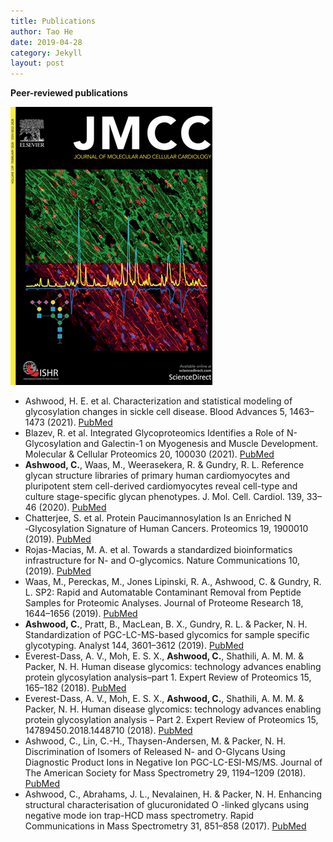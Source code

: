 ```yaml
---
title: Publications
author: Tao He
date: 2019-04-28
category: Jekyll
layout: post
---
```

**Peer-reviewed publications**

![JMCC Cover](/jmcc.png)
* Ashwood, H. E. et al. Characterization and statistical modeling of glycosylation changes in sickle cell disease. Blood Advances 5, 1463–1473 (2021). [PubMed](https://pubmed.ncbi.nlm.nih.gov/33666655/)
*	Blazev, R. et al. Integrated Glycoproteomics Identifies a Role of N-Glycosylation and Galectin-1 on Myogenesis and Muscle Development. Molecular & Cellular Proteomics 20, 100030 (2021). [PubMed](https://pubmed.ncbi.nlm.nih.gov/32938751/)
*	**Ashwood, C.**, Waas, M., Weerasekera, R. & Gundry, R. L. Reference glycan structure libraries of primary human cardiomyocytes and pluripotent stem cell-derived cardiomyocytes reveal cell-type and culture stage-specific glycan phenotypes. J. Mol. Cell. Cardiol. 139, 33–46 (2020). [PubMed](https://pubmed.ncbi.nlm.nih.gov/31972267/)
*	Chatterjee, S. et al. Protein Paucimannosylation Is an Enriched N ‐Glycosylation Signature of Human Cancers. Proteomics 19, 1900010 (2019). [PubMed](https://pubmed.ncbi.nlm.nih.gov/31419058/)
*	Rojas-Macias, M. A. et al. Towards a standardized bioinformatics infrastructure for N- and O-glycomics. Nature Communications 10, (2019). [PubMed](https://pubmed.ncbi.nlm.nih.gov/31332201/)
*	Waas, M., Pereckas, M., Jones Lipinski, R. A., Ashwood, C. & Gundry, R. L. SP2: Rapid and Automatable Contaminant Removal from Peptide Samples for Proteomic Analyses. Journal of Proteome Research 18, 1644–1656 (2019). [PubMed](https://www.ncbi.nlm.nih.gov/pmc/articles/PMC6571012/)
*	**Ashwood, C.**, Pratt, B., MacLean, B. X., Gundry, R. L. & Packer, N. H. Standardization of PGC-LC-MS-based glycomics for sample specific glycotyping. Analyst 144, 3601–3612 (2019). [PubMed](https://www.ncbi.nlm.nih.gov/pmc/articles/PMC6923133/)
*	Everest-Dass, A. V., Moh, E. S. X., **Ashwood, C.**, Shathili, A. M. M. & Packer, N. H. Human disease glycomics: technology advances enabling protein glycosylation analysis–part 1. Expert Review of Proteomics 15, 165–182 (2018). [PubMed](https://pubmed.ncbi.nlm.nih.gov/29285957/)
*	Everest-Dass, A. V., Moh, E. S. X., **Ashwood, C.**, Shathili, A. M. M. & Packer, N. H. Human disease glycomics: technology advances enabling protein glycosylation analysis – Part 2. Expert Review of Proteomics 15, 14789450.2018.1448710 (2018). [PubMed](https://pubmed.ncbi.nlm.nih.gov/29521143/)
*	Ashwood, C., Lin, C.-H., Thaysen-Andersen, M. & Packer, N. H. Discrimination of Isomers of Released N- and O-Glycans Using Diagnostic Product Ions in Negative Ion PGC-LC-ESI-MS/MS. Journal of The American Society for Mass Spectrometry 29, 1194–1209 (2018). [PubMed](https://pubmed.ncbi.nlm.nih.gov/29603058/)
*	Ashwood, C., Abrahams, J. L., Nevalainen, H. & Packer, N. H. Enhancing structural characterisation of glucuronidated O -linked glycans using negative mode ion trap-HCD mass spectrometry. Rapid Communications in Mass Spectrometry 31, 851–858 (2017). [PubMed](https://pubmed.ncbi.nlm.nih.gov/28277614/)

